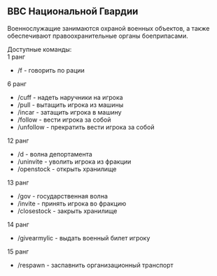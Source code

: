 ## ВВС Национальной Гвардии

Военнослужащие занимаются охраной военных объектов, а также обеспечивают правоохранительные органы боеприпасами.  
  
Доступные команды:  
1 ранг

*   /f - говорить по рации

  
6 ранг

*   /cuff - надеть наручники на игрока
*   /pull - вытащить игрока из машины
*   /incar - затащить игрока в машину
*   /follow - вести игрока за собой
*   /unfollow - прекратить вести игрока за собой

  
12 ранг

*   /d - волна депортамента
*   /uninvite - уволить игрока из фракции
*   /openstock - открыть хранилище

  
13 ранг

*   /gov - государственная волна
*   /invite - принять игрока во фракцию
*   /closestock - закрыть хранилище

  
14 ранг

*   /givearmylic - выдать военный билет игроку

  
15 ранг

*   /respawn - заспавнить организационный транспорт